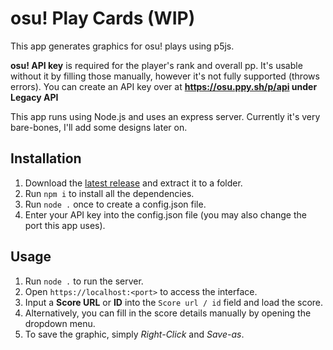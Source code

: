 
# osu! Play Cards (WIP)
This app generates graphics for osu! plays using p5js.

**osu! API key** is required for the player's rank and overall pp. It's usable without it by filling those manually, however it's not fully supported (throws errors). 
You can create an API key over at **https://osu.ppy.sh/p/api under Legacy API**

This app runs using Node.js and uses an express server. 
Currently  it's very bare-bones, I'll add some designs later on.

## Installation
1. Download the [latest release](https://github.com/Soiiyu/osu-play-cards/releases/) and extract it to a folder.
2. Run `npm i` to install all the dependencies.
3. Run `node .` once to create a config.json file.
4. Enter your API key into the config.json file (you may also change the port this app uses).

## Usage
1. Run `node .` to run the server.
2. Open `https://localhost:<port>` to access the interface.
3. Input a **Score URL** or **ID** into the `Score url / id` field and load the score.
4. Alternatively, you can fill in the score details manually by opening the dropdown menu.
5. To save the graphic, simply *Right-Click* and *Save-as*.